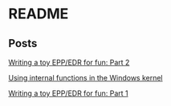 # README

## Posts

[Writing a toy EPP/EDR for fun: Part 2](https://kamyasec.github.io/2022-06-writing_a_toy_eppedr_for_fun_part_2.html)

[Using internal functions in the Windows kernel](https://kamyasec.github.io/2022-05-using-internal-functions-in-the-windows-kernel.html)

[Writing a toy EPP/EDR for fun: Part 1](https://kamyasec.github.io/2022-05-writing_a_toy_eppedr_for_fun_part_1.html)
